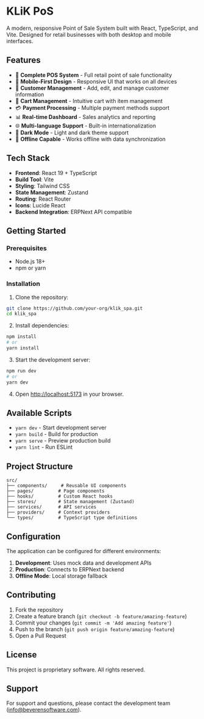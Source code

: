 # KLiK PoS

A modern, responsive Point of Sale System built with React, TypeScript, and Vite. Designed for retail businesses with both desktop and mobile interfaces.

## Features

- 🏪 **Complete POS System** - Full retail point of sale functionality
- 📱 **Mobile-First Design** - Responsive UI that works on all devices
- 👥 **Customer Management** - Add, edit, and manage customer information
- 🛒 **Cart Management** - Intuitive cart with item management
- 💳 **Payment Processing** - Multiple payment methods support
- 📊 **Real-time Dashboard** - Sales analytics and reporting
- 🌐 **Multi-language Support** - Built-in internationalization
- 🌙 **Dark Mode** - Light and dark theme support
- 💾 **Offline Capable** - Works offline with data synchronization

## Tech Stack

- **Frontend**: React 19 + TypeScript
- **Build Tool**: Vite
- **Styling**: Tailwind CSS
- **State Management**: Zustand
- **Routing**: React Router
- **Icons**: Lucide React
- **Backend Integration**: ERPNext API compatible

## Getting Started

### Prerequisites

- Node.js 18+ 
- npm or yarn

### Installation

1. Clone the repository:
```bash
git clone https://github.com/your-org/klik_spa.git
cd klik_spa
```

2. Install dependencies:
```bash
npm install
# or
yarn install
```

3. Start the development server:
```bash
npm run dev
# or
yarn dev
```

4. Open [http://localhost:5173](http://localhost:5173) in your browser.

## Available Scripts

- `yarn dev` - Start development server
- `yarn build` - Build for production
- `yarn serve` - Preview production build
- `yarn lint` - Run ESLint

## Project Structure

```
src/
├── components/     # Reusable UI components
├── pages/         # Page components
├── hooks/         # Custom React hooks
├── stores/        # State management (Zustand)
├── services/      # API services
├── providers/     # Context providers
└── types/         # TypeScript type definitions
```

## Configuration

The application can be configured for different environments:

1. **Development**: Uses mock data and development APIs
2. **Production**: Connects to ERPNext backend
3. **Offline Mode**: Local storage fallback

## Contributing

1. Fork the repository
2. Create a feature branch (`git checkout -b feature/amazing-feature`)
3. Commit your changes (`git commit -m 'Add amazing feature'`)
4. Push to the branch (`git push origin feature/amazing-feature`)
5. Open a Pull Request

## License

This project is proprietary software. All rights reserved.

## Support

For support and questions, please contact the development team (info@beverensoftware.com).
